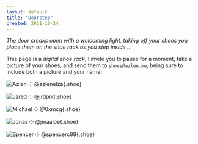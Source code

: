 ```yaml
---
layout: default
title: "Doorstep"
created: 2021-10-24
---
```


*The door creaks open with a welcoming light, taking off your shoes you place them on the shoe rack as you step inside...*

This page is a *digital shoe rack*, I invite you to pause for a moment, take a picture of your shoes, and send them to `shoes@azlen.me`, being sure to include both a picture and your name!

<div class="shoes">

![Azlen ⁘ @azlenelza](/images/shoes-azlen.jpg){.shoe}

![Jared ⁘ @jrdprr](/images/shoe-jared.jpg){.shoe}

![Michael ⁘ @0xmcg](/images/shoes-michael.png){.shoe}

![Jonas ⁘ @jmaaloe](/images/shoes-jonas.png){.shoe}

![Spencer ⁘ @spencerc99](/images/shoes-spencer.png){.shoe}